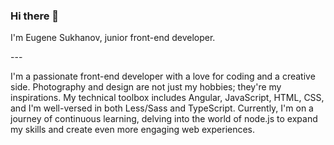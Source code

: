 ### Hi there 👋

<p>I'm Eugene Sukhanov, junior front-end developer.</p>
---
<p>I'm a passionate front-end developer with a love for coding and a creative side. Photography and design are not just my hobbies; they're my inspirations. My technical toolbox includes Angular, JavaScript, HTML, CSS, and I'm well-versed in both Less/Sass and TypeScript. Currently, I'm on a journey of continuous learning, delving into the world of node.js to expand my skills and create even more engaging web experiences.</p>
